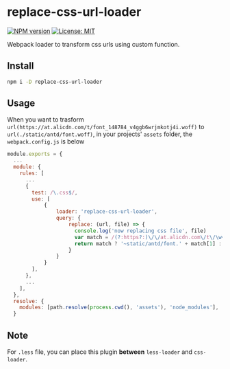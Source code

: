 # replace-css-url-loader
[![NPM version][npm-image]][npm-url]
[![License: MIT][license-image]][license-url]

[npm-url]: https://npmjs.org/package/replace-css-url-loader
[npm-image]: https://badge.fury.io/js/replace-css-url-loader.svg
[license-url]: https://opensource.org/licenses/MIT
[license-image]: https://img.shields.io/badge/License-MIT-yellow.svg

Webpack loader to transform css urls using custom function.

## Install

```bash
npm i -D replace-css-url-loader
```

## Usage

When you want to trasform `url(https://at.alicdn.com/t/font_148784_v4ggb6wrjmkotj4i.woff)` to `url(./static/antd/font.woff)`, in your projects' `assets` folder, the `webpack.config.js` is below

```javascript
module.exports = {
  ...
  module: {
    rules: [
      ...
      {
        test: /\.css$/,
        use: [
            {
                loader: 'replace-css-url-loader',
                query: {
                    replace: (url, file) => {
                      console.log('now replacing css file', file)
                      var match = /(?:https?:)\/\/at.alicdn.com\/t\/\w+.([^.]+)/.exec(url)
                      return match ? '~static/antd/font.' + match[1] : url
                    }
                }
            }
        ],
      },
      ...
    ],
  },
  resolve: {
    modules: [path.resolve(process.cwd(), 'assets'), 'node_modules'],
  }
```

## Note

For `.less` file, you can place this plugin **between** `less-loader` and `css-loader`.

